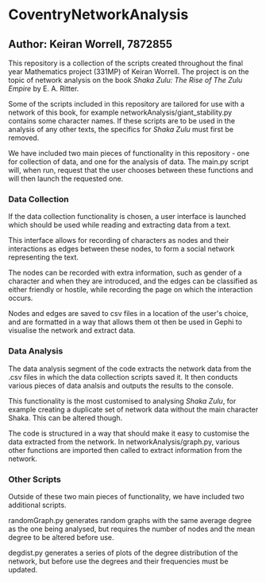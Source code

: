 # CoventryNetworkAnalysis
## Author: Keiran Worrell, 7872855
This repository is a collection of the scripts created throughout the final year Mathematics project (331MP) of Keiran Worrell. The project is on the topic of network analysis on the book *Shaka Zulu: The Rise of The Zulu Empire* by E. A. Ritter.

Some of the scripts included in this repository are tailored for use with a network of this book, for example networkAnalysis/giant_stability.py contains some character names. If these scripts are to be used in the analysis of any other texts, the specifics for *Shaka Zulu* must first be removed.

We have included two main pieces of functionality in this repository - one for collection of data, and one for the analysis of data. The main.py script will, when run, request that the user chooses between these functions and will then launch the requested one.

### Data Collection

If the data collection functionality is chosen, a user interface is launched which should be used while reading and extracting data from a text.

This interface allows for recording of characters as nodes and their interactions as edges between these nodes, to form a social network representing the text.

The nodes can be recorded with extra information, such as gender of a character and when they are introduced, and the edges can be classified as either friendly or hostile, while recording the page on which the interaction occurs.

Nodes and edges are saved to csv files in a location of the user's choice, and are formatted in a way that allows them ot then be used in Gephi to visualise the network and extract data. 

### Data Analysis

The data analysis segment of the code extracts the network data from the .csv files in which the data collection scripts saved it. It then conducts various pieces of data analsis and outputs the results to the console.

This functionality is the most customised to analysing *Shaka Zulu*, for example creating a duplicate set of network data without the main character Shaka. This can be altered though.

The code is structured in a way that should make it easy to customise the data extracted from the network. In networkAnalysis/graph.py, various other functions are imported then called to extract information from the network.

### Other Scripts
Outside of these two main pieces of functionality, we have included two additional scripts.

randomGraph.py generates random graphs with the same average degree as the one being analysed, but requires the number of nodes and the mean degree to be altered before use.

degdist.py generates a series of plots of the degree distribution of the network, but before use the degrees and their frequencies must be updated.
